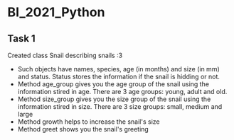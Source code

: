 # BI_2021_Python
## Task 1
Created class Snail describing snails :3 <br>
 - Such objects have names, species, age (in months) and size (in mm) and status. Status stores the information if the snail is hidding or not.
 - Method age_group gives you the age group of the snail using the information stired in age. There are 3 age groups: young, adult and old.
 - Method size_group gives you the size group of the snail using the information stired in size. There are 3 size groups: small, medium and large
 - Method growth helps to increase the snail's size
 - Method greet shows you the snail's greeting
